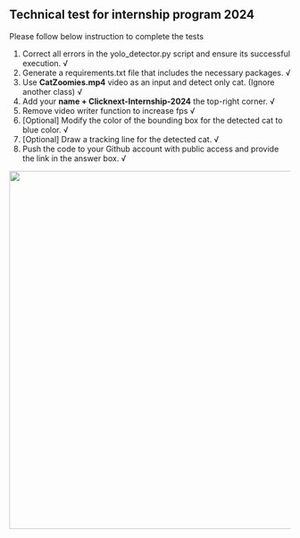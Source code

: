 ## Technical test for internship program 2024

Please follow below instruction to complete the tests
1. Correct all errors in the yolo_detector.py script and ensure its successful execution. √
2. Generate a requirements.txt file that includes the necessary packages. √
3. Use **CatZoomies.mp4** video as an input and detect only cat. (Ignore another class) √
4. Add your **name + Clicknext-Internship-2024** the top-right corner. √
5. Remove video writer function to increase fps √
6. [Optional] Modify the color of the bounding box for the detected cat to blue color. √
7. [Optional] Draw a tracking line for the detected cat. √
8. Push the code to your Github account with public access and provide the link in the answer box. √

<p align="left">
  <img src="demo.gif" width="640"/>
</p>
